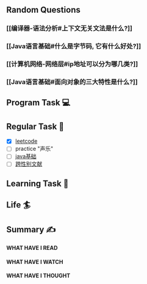 ## Random Questions
### [[编译器-语法分析#上下文无关文法是什么?]]

### [[Java语言基础#什么是字节码, 它有什么好处?]]

### [[计算机网络-网络层#ip地址可以分为哪几类?]]

### [[Java语言基础#面向对象的三大特性是什么?]]



## Program Task  💻

## Regular Task  🤡
- [x] [leetcode](https://leetcode.cn/study-plan/algorithms/?progress=tyz0ksg)
- [ ] practice "声乐"
- [ ] [java基础](https://javaguide.cn/java/basis/java-basic-questions-01.html#%E5%9F%BA%E7%A1%80%E6%A6%82%E5%BF%B5)
- [ ] [跨性别文献](https://transreads.org/tag/article/)

## Learning Task 🎯

## Life 🏄

## Summary ✍
####  WHAT HAVE I READ

#### WHAT HAVE I WATCH

#### WHAT HAVE I THOUGHT

